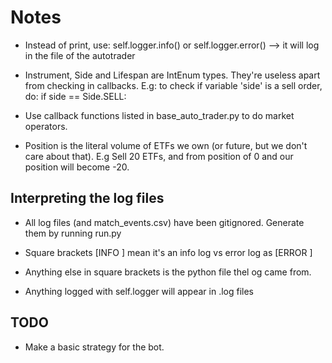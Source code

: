# Notes

- Instead of print, use: self.logger.info() or self.logger.error() --> it will log in the file of the autotrader

- Instrument, Side and Lifespan are IntEnum types. They're useless apart from checking in callbacks. E.g: to check if variable 'side' is a sell order, do: if side == Side.SELL:

- Use callback functions listed in base_auto_trader.py to do market operators.

- Position is the literal volume of ETFs we own (or future, but we don't care about that). E.g Sell 20 ETFs, and from position of 0 and our position will become -20.

## Interpreting the log files

- All log files (and match_events.csv) have been gitignored. Generate them by running run.py

- Square brackets [INFO ] mean it's an info log vs error log as [ERROR ]

- Anything else in square brackets is the python file thel og came from.

- Anything logged with self.logger will appear in .log files

## TODO

- Make a basic strategy for the bot.
